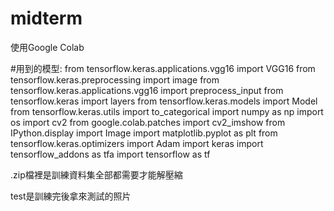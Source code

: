 # midterm
使用Google Colab

#用到的模型:
from tensorflow.keras.applications.vgg16 import VGG16
from tensorflow.keras.preprocessing import image
from tensorflow.keras.applications.vgg16 import preprocess_input
from tensorflow.keras import layers
from tensorflow.keras.models import Model
from tensorflow.keras.utils import to_categorical
import numpy as np
import os
import cv2
from google.colab.patches import cv2_imshow
from IPython.display import Image
import matplotlib.pyplot as plt
from tensorflow.keras.optimizers import Adam
import keras
import tensorflow_addons as tfa
import tensorflow as tf

.zip檔裡是訓練資料集全部都需要才能解壓縮

test是訓練完後拿來測試的照片
